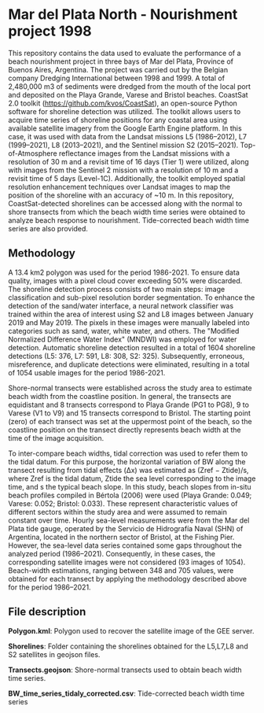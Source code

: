 # Mar del Plata North - Nourishment project 1998 

This repository contains the data used to evaluate the performance of a beach nourishment project in three bays of Mar del Plata, Province of Buenos Aires, Argentina. The project was carried out by the Belgian company Dredging International between 1998 and 1999. A total of 2,480,000 m3 of sediments were dredged from the mouth of the local port and deposited on the Playa Grande, Varese and Bristol beaches.
CoastSat 2.0 toolkit (https://github.com/kvos/CoastSat), an open-source Python software for shoreline detection was utilized. The toolkit allows users to acquire time series of shoreline positions for any coastal area using available satellite imagery from the Google Earth Engine platform. In this case, it was used with data from the Landsat missions L5 (1986–2012), L7 (1999–2021), L8 (2013–2021), and the Sentinel mission S2 (2015–2021). Top-of-Atmosphere reflectance images from the Landsat missions with a resolution of 30 m and a revisit time of 16 days (Tier 1) were utilized, along with images from the Sentinel 2 mission with a resolution of 10 m and a revisit time of 5 days (Level-1C). Additionally, the toolkit employed spatial resolution enhancement techniques over Landsat images to map the position of the shoreline with an accuracy of ~10 m. In this repository, CoastSat-detected shorelines can be accessed along with the normal to shore transects from which the beach width time series were obtained to analyze beach response to nourishment. Tide-corrected beach width time series are also provided.

## Methodology

A 13.4 km2 polygon was used for the period 1986-2021. To ensure data quality, images with a pixel cloud cover exceeding 50% were discarded. The shoreline detection process consists of two main steps: image classification and sub-pixel resolution border segmentation. To enhance the detection of the sand/water interface, a neural network classifier was trained within the area of interest using S2 and L8 images between January 2019 and May 2019. The pixels in these images were manually labeled into categories such as sand, water, white water, and others. The "Modified Normalized Difference Water Index" (MNDWI) was employed for water detection. Automatic shoreline detection resulted in a total of 1604 shoreline detections (L5: 376, L7: 591, L8: 308, S2: 325). Subsequently, erroneous, misreference, and duplicate detections were eliminated, resulting in a total of 1054 usable images for the period 1986-2021. 

Shore-normal transects were established across the study area to estimate beach width from the coastline position.  In general, the transects are equidistant and 8 transects correspond to Playa Grande (PG1 to PG8), 9 to Varese (V1 to V9) and 15 transects correspond to Bristol. The starting point (zero) of each transect was set at the uppermost point of the beach, so the coastline position on the transect directly represents beach width at the time of the image acquisition. 

To  inter-compare beach widths, tidal correction was used to refer them to the tidal datum. For this purpose, the horizontal variation of BW along the transect resulting from tidal effects (Δx) was estimated as (Zref − Ztide)/s, where Zref is the tidal datum, Ztide the sea level corresponding to the image time, and s the typical beach slope. In this study, beach slopes from in-situ beach profiles compiled in Bértola (2006) were used (Playa Grande: 0.049; Varese: 0.052; Bristol: 0.033).  These represent characteristic values of different sectors within the study area and were assumed to remain constant over time. Hourly sea-level measurements were from the Mar del Plata tide gauge, operated by the Servicio de Hidrografía Naval (SHN) of Argentina, located in the northern sector of Bristol, at the Fishing Pier. However, the sea-level data series contained some gaps throughout the analyzed period (1986–2021). Consequently, in these cases, the corresponding satellite images were not considered (93 images of 1054). Beach-width estimations, ranging between 348 and 705 values, were obtained for each transect by applying the methodology described above for the period 1986–2021.

## File description

**Polygon.kml**: Polygon used to recover the satellite image of the GEE server.

**Shorelines**: Folder containing the shorelines obtained for the L5,L7,L8 and S2 satellites in geojson files.

**Transects.geojson**: Shore-normal transects used to obtain beach width time series.

**BW_time_series_tidaly_corrected.csv**: Tide-corrected beach width time series
